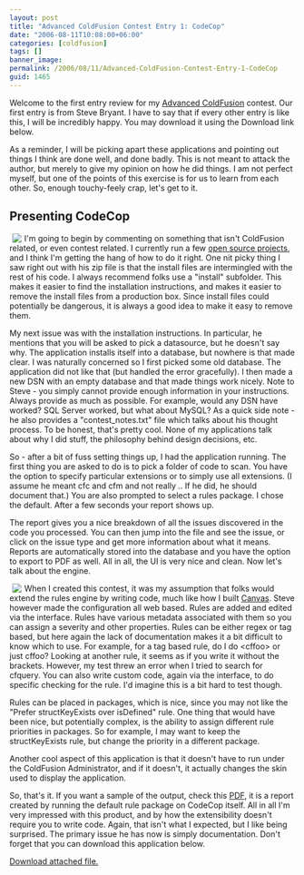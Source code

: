 ```yaml
---
layout: post
title: "Advanced ColdFusion Contest Entry 1: CodeCop"
date: "2006-08-11T10:08:00+06:00"
categories: [coldfusion]
tags: []
banner_image: 
permalink: /2006/08/11/Advanced-ColdFusion-Contest-Entry-1-CodeCop
guid: 1465
---
```


Welcome to the first entry review for my <a href="http://ray.camdenfamily.com/index.cfm/2006/6/11/Advanced-ColdFusion-Contest-Announced">Advanced ColdFusion</a> contest.  Our first entry is from Steve Bryant. I have to say that if every other entry is like this, I will be incredibly happy. You may download it using the Download link below. 

As a reminder, I will be picking apart these applications and pointing out things I think are done well, and done badly. This is not meant to attack the author, but merely to give my opinion on how he did things. I am not perfect myself, but one of the points of this exercise is for us to learn from each other. So, enough touchy-feely crap, let's get to it.
<!--more-->
<h2>Presenting CodeCop</h2>

<a href=" http://ray.camdenfamily.com/demos/contest4/cc1.jpg">
<img src="http://ray.camdenfamily.com/demos/contest4/cc1_small.jpg" align="left" border="0" hspace="5"></a>

I'm going to begin by commenting on something  that isn't ColdFusion related, or even contest related. I currently run a few <a href="http://ray.camdenfamily.com/projects/projects.cfm">open source projects</a>, and I think I'm getting the hang of how to do it right. One nit picky thing I saw right out with his zip file is that the install files are intermingled with the rest of his code. I always recommend folks use a "install" subfolder. This makes it easier to find the installation instructions, and makes it easier to remove the install files from a production box. Since install files could potentially be dangerous, it is always a good idea to make it easy to remove them. 

My next issue was with the installation instructions.  In particular, he mentions that you will be asked to pick a datasource, but he doesn't say why. The application installs itself into a database, but nowhere is that made clear. I was naturally concerned so I first picked some old database. The application did not like that (but handled the error gracefully). I then made a new DSN with an empty database and that made things work nicely. Note to Steve - you simply cannot provide enough information in your instructions. Always provide as much as possible. For example, would any DSN have worked? SQL Server worked, but what about MySQL? As a quick side note - he also provides a "contest_notes.txt" file which talks about his thought process. To be honest, that's pretty cool. None of my applications talk about why I did stuff, the philosophy behind design decisions, etc. 

So - after a bit of fuss setting things up, I had the application running. The first thing you are asked to do is to pick a folder of code to scan. You have the option to specify particular extensions or to simply use all extensions. (I assume he meant cfc and cfm and not really *.*. If he did, he should document that.) You are also prompted to select a rules package. I chose the default. After a few seconds your report shows up.

The report gives you a nice breakdown of all the issues discovered in the code you processed. You can then jump into the file and see the issue, or click on the issue type and get more information about what it means. Reports are automatically stored into the database and you have the option to export to PDF as well. All in all, the UI is very nice and clean. Now let's talk about the engine.

<a href=" http://ray.camdenfamily.com/demos/contest4/cc2.jpg">
<img src="http://ray.camdenfamily.com/demos/contest4/cc2_small.jpg" align="left" border="0" hspace="5"></a>

When I created this contest, it was my assumption that folks would extend the rules engine by writing code, much like how I built <a href="http://ray.camdenfamily.com/projects/canvas">Canvas</a>. Steve however made the configuration all web based. Rules are added and edited via the interface. Rules have various metadata associated with them so you can assign a severity and other properties. Rules can be either regex or tag based, but here again the lack of documentation makes it a bit difficult to know which to use. For example, for a tag based rule, do I do &lt;cffoo&gt; or just cffoo? Looking at another rule, it seems as if you write it without the brackets. However, my test threw an error when I tried to search for cfquery. You can also write custom code, again via the interface, to do specific checking for the rule. I'd imagine this is a bit hard to test though. 

Rules can be placed in packages, which is nice, since you may not like the "Prefer structKeyExists over isDefined" rule. One thing that would have been nice, but potentially complex, is the ability to assign different rule priorities in packages. So for example, I may want to keep the structKeyExists rule, but change the priority in a different package. 

Another cool aspect of this application is that it doesn't have to run under the ColdFusion Administrator, and if it doesn't, it actually changes the skin used to display the application. 

So, that's it. If you want a sample of the output, check this <a href="http://ray.camdenfamily.com/demos/contest4/cc.pdf">PDF</a>, it is a report created by running the default rule package on CodeCop itself. All in all I'm very impressed with this product, and by how the extensibility doesn't require you to write code. Again, that isn't what I expected, but I like being surprised. The primary issue he has now is simply documentation. Don't forget that you can download this application below.
<br clear="left"><p><a href='enclosures/D{% raw %}%3A%{% endraw %}5Cwebsites{% raw %}%5Cdev%{% endraw %}2Ecamdenfamily{% raw %}%2Ecom%{% endraw %}5Cenclosures{% raw %}%2FCodeCop%{% endraw %}2Ezip'>Download attached file.</a></p>